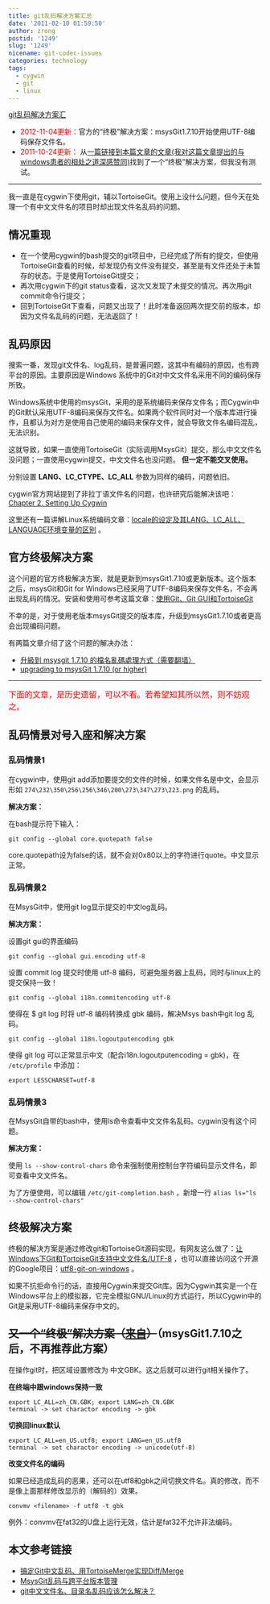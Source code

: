 ```yaml
---
title: git乱码解决方案汇总
date: '2011-02-10 01:59:50'
author: zrong
postid: '1249'
slug: '1249'
nicename: git-codec-issues
categories: technology
tags:
  - cygwin
  - git
  - linux
---
```


[git乱码解决方案汇](http://blog.zengrong.net/post/1249.html)

- <span style="color:red;">2012-11-04更新：</span>官方的“终极”解决方案：msysGit1.7.10开始使用UTF-8编码保存文件名。
- <span style="color:red;">2011-10-24更新：</span> 从<a href="http://giftdotyoung.blogspot.com/2011/03/blog-post_31.html" title="宽容那些与我们不同的人" target="_blank">一篇链接到本篇文章的文章(我对这篇文章提出的与windows患者的相处之道深感赞同)</a>找到了一个“终极”解决方案，但我没有测试。

----

我一直是在cygwin下使用git，辅以TortoiseGit。使用上没什么问题，但今天在处理一个有中文文件名的项目时却出现文件名乱码的问题。

## 情况重现

- 在一个使用cygwin的bash提交的git项目中，已经完成了所有的提交，但使用TortoiseGit查看的时候，却发现仍有文件没有提交，甚至是有文件还处于未暂存的状态。于是使用TortoiseGit提交；
- 再次用cygwin下的git status查看，这次又发现了未提交的情况。再次用git commit命令行提交；
- 回到TortoiseGit下查看，问题又出现了！此时准备返回两次提交前的版本，却因为文件名乱码的问题，无法返回了！

## 乱码原因

搜索一番，发现git文件名、log乱码，是普遍问题，这其中有编码的原因，也有跨平台的原因。主要原因是Windows 系统中的Git对中文文件名采用不同的编码保存所致。<!--more-->

Windows系统中使用的msysGit，采用的是系统编码来保存文件名；而Cygwin中的Git默认采用UTF-8编码来保存文件名。如果两个软件同时对一个版本库进行操作，且都认为对方是使用自己使用的编码来保存文件，就会导致文件名编码混乱，无法识别。

这就导致，如果一直使用TortoiseGit（实际调用MsysGit）提交，那么中文文件名没问题；一直使用cygwin提交，中文文件名也没问题。 **但一定不能交叉使用。**

分别设置 **LANG、LC_CTYPE、LC_ALL** 参数为同样的编码，问题依旧。

cygwin官方网站提到了非拉丁语文件名的问题，也许研究后能解决该吧： [Chapter 2. Setting Up Cygwin][1]

这里还有一篇讲解Linux系统编码文章：[locale的设定及其LANG、LC_ALL、LANGUAGE环境变量的区别][2] 。

## 官方终极解决方案

这个问题的官方终极解决方案，就是更新到msysGit1.7.10或更新版本。这个版本之后，msysGit和Git for Windows已经采用了UTF-8编码来保存文件名，不会再出现乱码的情况。安装和使用可参考这篇文章：[使用Git、Git GUI和TortoiseGit](http://blog.zengrong.net/post/1722.html)

不幸的是，对于使用老版本msysGit提交的版本库，升级到msysGit1.7.10或者更高会出现编码问题。

有两篇文章介绍了这个问题的解决办法：

- [升級到 msysgit 1.7.10 的檔名亂碼處理方式（需要翻墙）](http://jiichen.blogspot.tw/2012/04/msysgit-1710.html)
- [upgrading to msysGit 1.7.10 (or higher)](http://blog.syntevo.net/2012/04/24/1335271500000.html)

----

<span style="font-size:12pt;color:red;">下面的文章，是历史遗留，可以不看。若希望知其所以然，则不妨观之。</span>

## 乱码情景对号入座和解决方案

### 乱码情景1

在cygwin中，使用git add添加要提交的文件的时候，如果文件名是中文，会显示形如 `274\232\350\256\256\346\200\273\347\273\223.png` 的乱码。

**解决方案：**

在bash提示符下输入：

```
git config --global core.quotepath false
```

core.quotepath设为false的话，就不会对0x80以上的字符进行quote。中文显示正常。

### 乱码情景2

在MsysGit中，使用git log显示提交的中文log乱码。

**解决方案：**

设置git gui的界面编码

```git config --global gui.encoding utf-8```

设置 commit log 提交时使用 utf-8 编码，可避免服务器上乱码，同时与linux上的提交保持一致！

```
git config --global i18n.commitencoding utf-8
```

使得在 $ git log 时将 utf-8 编码转换成 gbk 编码，解决Msys bash中git log 乱码。

```
git config --global i18n.logoutputencoding gbk
```

使得 git log 可以正常显示中文（配合i18n.logoutputencoding = gbk)，在 `/etc/profile` 中添加：

```
export LESSCHARSET=utf-8
```

### 乱码情景3

在MsysGit自带的bash中，使用ls命令查看中文文件名乱码。cygwin没有这个问题。

**解决方案：**

使用 `ls --show-control-chars` 命令来强制使用控制台字符编码显示文件名，即可查看中文文件名。

为了方便使用，可以编辑 `/etc/git-completion.bash` ，新增一行 `alias ls="ls --show-control-chars"`

## 终极解决方案

终极的解决方案是通过修改git和TortoiseGit源码实现，有网友这么做了：[让Windows下Git和TortoiseGit支持中文文件名/UTF-8][3] ，也可以直接访问这个开源的Google项目：[utf8-git-on-windows][4] 。

如果不抗拒命令行的话，直接用Cygwin来提交Git库。因为Cygwin其实是一个在Windows平台上的模拟器，它完全模拟GNU/Linux的方式运行，所以Cygwin中的Git是采用UTF-8编码来保存中文的。

## <del>又一个“终极”解决方案（<a href="http://giftdotyoung.blogspot.com/2011/03/blog-post_31.html" target="_blank">来自</a>）</del>（msysGit1.7.10之后，不再推荐此方案）

在操作git时，把区域设置修改为 中文GBK。这之后就可以进行git相关操作了。

**在终端中跟windows保持一致**

``` shell
export LC_ALL=zh_CN.GBK; export LANG=zh_CN.GBK
terminal -> set charactor encoding -> gbk
```

**切换回linux默认**

``` shell
export LC_ALL=en_US.utf8; export LANG=en_US.utf8
terminal -> set charactor encoding -> unicode(utf-8)
```

**改变文件名的编码**

如果已经造成乱码的恶果，还可以在utf8和gbk之间切换文件名。真的修改，而不是像上面那样修改显示的（解码的）效果。

``` shell
convmv <filename> -f utf8 -t gbk
```

例外：convmv在fat32的U盘上运行无效，估计是fat32不允许非法编码。

## 本文参考链接

- [搞定Git中文乱码、用TortoiseMerge实现Diff/Merge][10]
- [MsysGit乱码与跨平台版本管理][11]
- [git中文文件名、目录名乱码应该怎么解决？][12]

[1]: http://www.cygwin.com/cygwin-ug-net/setup-locale.html
[2]: http://jmut.bokee.com/6874378.html
[3]: http://www.cnblogs.com/tinyfish/archive/2010/12/17/1909463.html
[4]: http://code.google.com/p/utf8-git-on-windows
[10]: http://topic.csdn.net/u/20110113/19/b0d5d506-4307-428b-a61d-7974aa66a2da.html
[11]: http://topic.csdn.net/u/20110106/20/f11ef8dd-44ec-478e-b78a-73240bcdde43.html
[12]: http://bbs.et8.net/bbs/showthread.php?t=942185
